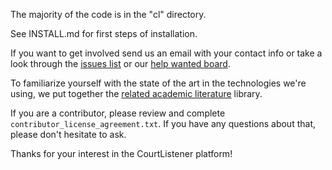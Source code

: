 The majority of the code is in the "cl" directory.

See INSTALL.md for first steps of installation.

If you want to get involved send us an email with your contact info or take a look through the [issues list][issues] or our [help wanted board][trel].

To familiarize yourself with the state of the art in the technologies we're using,
 we put together the [related academic literature](https://github.com/freelawproject/related-literature) library.

If you are a contributor, please review and complete `contributor_license_agreement.txt`. If you have any questions about that, please don't hesitate to ask.

Thanks for your interest in the CourtListener platform!

[issues]: https://github.com/freelawproject/courtlistener/issues
[trel]: https://trello.com/b/l0qS4yhd/assistance-needed
